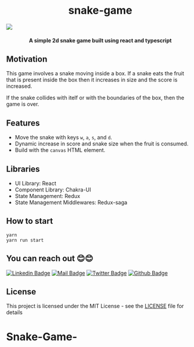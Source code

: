 <h1 align="center">
  <h1 align="center">snake-game</h1>
</h1>

<img src="https://media.giphy.com/media/rLPAVJiBc6tqYRTqen/giphy.gif" style="display: block;
  margin-left: auto;
  margin-right: auto;">
</img>

<h4 align="center">A simple 2d snake game built using react and typescript</h4>

## Motivation

This game involves a snake moving inside a box. If a snake eats the fruit that is present inside the box then it increases in size and the score is increased.

If the snake collides with itelf or with the boundaries of the box, then the game is over.

## Features

- Move the snake with keys `w`, `a`, `s`, and `d`.
- Dynamic increase in score and snake size when the fruit is consumed.
- Build with the `canvas` HTML element.

## Libraries

- UI Library: React
- Component Library: Chakra-UI
- State Management: Redux
- State Management Middlewares: Redux-saga

## How to start

```Shell
yarn
yarn run start
```

## You can reach out 😊😊

[![Linkedin Badge](https://img.shields.io/badge/linkedin-%230077B5.svg?&style=for-the-badge&logo=linkedin&logoColor=white)](https://www.linkedin.com/in/keyur-paralkar-494415107/)
[![Mail Badge](https://img.shields.io/badge/email-c14438?style=for-the-badge&logo=Gmail&logoColor=white&link=mailto:furkanozbek1995@gmail.com)](mailto:keur.plkar@gmail.com)
[![Twitter Badge](https://img.shields.io/badge/twitter-1DA1F2?style=for-the-badge&logo=twitter&logoColor=white)](https://twitter.com/keurplkar)
[![Github Badge](https://img.shields.io/badge/github-333?style=for-the-badge&logo=github&logoColor=white)](https://github.com/keyurparalkar/)

## License

This project is licensed under the MIT License - see the [LICENSE](LICENCE.md) file for details
# Snake-Game-

